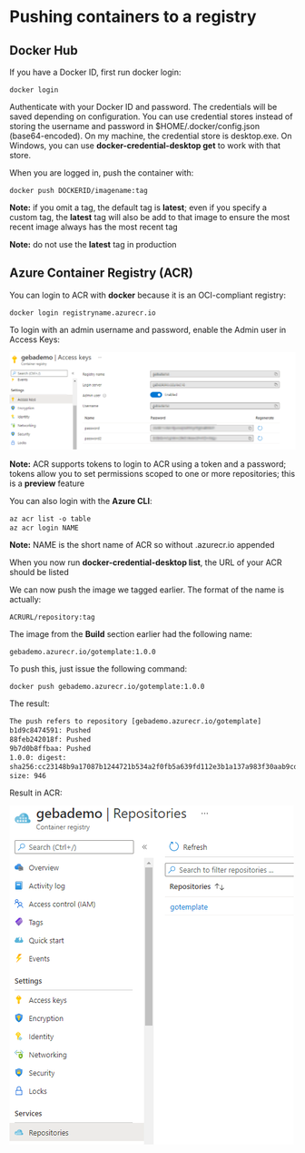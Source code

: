 # Pushing containers to a registry

## Docker Hub

If you have a Docker ID, first run docker login:

```
docker login
```

Authenticate with your Docker ID and password. The credentials will be saved depending on configuration. You can use credential stores instead of storing the username and password in $HOME/.docker/config.json (base64-encoded). On my machine, the credential store is desktop.exe. On Windows, you can use **docker-credential-desktop get** to work with that store.

When you are logged in, push the container with:

```
docker push DOCKERID/imagename:tag
```

**Note:** if you omit a tag, the default tag is **latest**; even if you specify a custom tag, the **latest** tag will also be add to that image to ensure the most recent image always has the most recent tag

**Note:** do not use the **latest** tag in production

## Azure Container Registry (ACR)

You can login to ACR with **docker** because it is an OCI-compliant registry:

```
docker login registryname.azurecr.io
```

To login with an admin username and password, enable the Admin user in Access Keys:

![alt](acr-adminuser.png)

**Note:** ACR supports tokens to login to ACR using a token and a password; tokens allow you to set permissions scoped to one or more repositories; this is a **preview** feature

You can also login with the **Azure CLI**:

```
az acr list -o table
az acr login NAME
```

**Note:** NAME is the short name of ACR so without .azurecr.io appended

When you now run **docker-credential-desktop list**, the URL of your ACR should be listed

We can now push the image we tagged earlier. The format of the name is actually:

```
ACRURL/repository:tag
```

The image from the **Build** section earlier had the following name:

```
gebademo.azurecr.io/gotemplate:1.0.0
```

To push this, just issue the following command:

```
docker push gebademo.azurecr.io/gotemplate:1.0.0
```

The result:

```
The push refers to repository [gebademo.azurecr.io/gotemplate]
b1d9c8474591: Pushed
88feb242018f: Pushed
9b7d0b8ffbaa: Pushed
1.0.0: digest: sha256:cc23148b9a17087b1244721b534a2f0fb5a639fd112e3b1a137a983f30aab9cd size: 946
```

Result in ACR:

![alt](acr-repo.png)